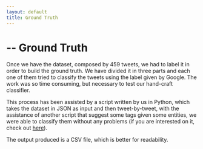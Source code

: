 ```yaml
---
layout: default
title: Ground Truth
---
```

# -- Ground Truth
Once we have the dataset, composed by 459 tweets, we had to label it in order to build the ground truth.
We have divided it in three parts and each one of them tried to classify the tweets using the label given by Google. The work was so time consuming, but necessary to test our hand-craft classifier.

This process has been assisted by a script written by us in Python, which takes the dataset in JSON as input and then tweet-by-tweet, with the assistance of another script that suggest some tags given some entities, we were able to classify them without any problems (if you are interested on it, check out [here](https://sergiopicca.github.io/wir_project/pages/ground)).

The output produced is a CSV file, which is better for readability.
